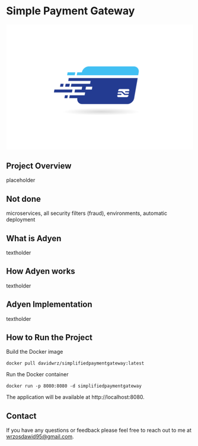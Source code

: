 # Simple Payment Gateway

![Quiz Application Logo](src/main/resources/static/payment_logo.jpg)

## Project Overview

placeholder

## Not done

microservices, all security filters (fraud), environments, automatic deployment

## What is Adyen

textholder

## How Adyen works
textholder

## Adyen Implementation

textholder

## How to Run the Project

Build the Docker image

```
docker pull davidwrz/simplifiedpaymentgateway:latest
```

Run the Docker container

```
docker run -p 8080:8080 -d simplifiedpaymentgateway
```

The application will be available at http://localhost:8080.

## Contact

If you have any questions or feedback please feel free to reach out to me at wrzosdawid95@gmail.com.